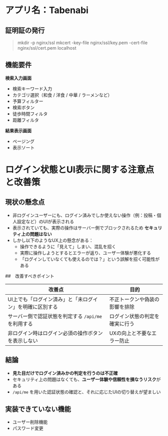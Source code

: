 # アプリ名：Tabenabi

## 証明証の発行
> mkdir -p nginx/ssl
mkcert -key-file nginx/ssl/key.pem -cert-file nginx/ssl/cert.pem localhost

## 機能要件
**検索入力画面**
- 検索キーワード入力
- カテゴリ選択（和食 / 洋食 / 中華 / ラーメンなど）
- 予算フィルター
- 検索ボタン
- 徒歩時間フィルタ
- 距離フィルタ

**結果表示画面**
- ページング
- 表示ソート

# ログイン状態とUI表示に関する注意点と改善策
## 現状の懸念点

- 非ログインユーザーにも、ログイン済みでしか使えない操作（例：投稿・個人設定など）のUIが表示される
- 表示されていても、実際の操作はサーバー側でブロックされるため **セキュリティ上の問題はない**
- しかし以下のようなUX上の懸念がある：
  - 操作できるように「見えて」しまい、混乱を招く
  - 実際に操作しようとするとエラーが返り、ユーザー体験が悪化する
  - 「ログインしていなくても使えるのでは？」という誤解を招く可能性がある

##　改善すべきポイント

| 改善点                                                   | 目的                           |
| -------------------------------------------------------- | ------------------------------ |
| UI上でも「ログイン済み」と「未ログイン」を明確に区別する | 不正トークンや偽装の影響を排除 |
| サーバー側で認証状態を判定する `/api/me` を利用する      | ログイン状態の判定を確実に行う |
| 非ログイン時はログイン必須の操作ボタンを表示しない       | UXの向上と不要なエラー防止     |

## 結論

- **見た目だけでログイン済みかの判定を行うのは不正確**
- セキュリティ上の問題はなくても、**ユーザー体験や信頼性を損なうリスク**がある
- `/api/me` を用いた認証状態の確認と、それに応じたUIの切り替えが望ましい

## 実装できていない機能
- ユーザー削除機能
- パスワード変更